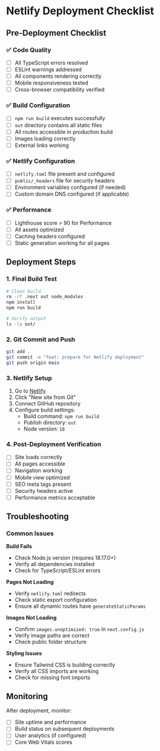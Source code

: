 # Netlify Deployment Checklist

## Pre-Deployment Checklist

### ✅ Code Quality
- [ ] All TypeScript errors resolved
- [ ] ESLint warnings addressed
- [ ] All components rendering correctly
- [ ] Mobile responsiveness tested
- [ ] Cross-browser compatibility verified

### ✅ Build Configuration
- [ ] `npm run build` executes successfully
- [ ] `out` directory contains all static files
- [ ] All routes accessible in production build
- [ ] Images loading correctly
- [ ] External links working

### ✅ Netlify Configuration
- [ ] `netlify.toml` file present and configured
- [ ] `public/_headers` file for security headers
- [ ] Environment variables configured (if needed)
- [ ] Custom domain DNS configured (if applicable)

### ✅ Performance
- [ ] Lighthouse score > 90 for Performance
- [ ] All assets optimized
- [ ] Caching headers configured
- [ ] Static generation working for all pages

## Deployment Steps

### 1. Final Build Test
```bash
# Clean build
rm -rf .next out node_modules
npm install
npm run build

# Verify output
ls -la out/
```

### 2. Git Commit and Push
```bash
git add .
git commit -m "feat: prepare for Netlify deployment"
git push origin main
```

### 3. Netlify Setup
1. Go to [Netlify](https://netlify.com)
2. Click "New site from Git"
3. Connect GitHub repository
4. Configure build settings:
   - Build command: `npm run build`
   - Publish directory: `out`
   - Node version: `18`

### 4. Post-Deployment Verification
- [ ] Site loads correctly
- [ ] All pages accessible
- [ ] Navigation working
- [ ] Mobile view optimized
- [ ] SEO meta tags present
- [ ] Security headers active
- [ ] Performance metrics acceptable

## Troubleshooting

### Common Issues

**Build Fails**
- Check Node.js version (requires 18.17.0+)
- Verify all dependencies installed
- Check for TypeScript/ESLint errors

**Pages Not Loading**
- Verify `netlify.toml` redirects
- Check static export configuration
- Ensure all dynamic routes have `generateStaticParams`

**Images Not Loading**
- Confirm `images.unoptimized: true` in `next.config.js`
- Verify image paths are correct
- Check public folder structure

**Styling Issues**
- Ensure Tailwind CSS is building correctly
- Verify all CSS imports are working
- Check for missing font imports

## Monitoring

After deployment, monitor:
- [ ] Site uptime and performance
- [ ] Build status on subsequent deployments
- [ ] User analytics (if configured)
- [ ] Core Web Vitals scores
